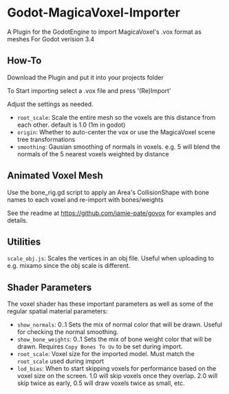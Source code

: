 # Godot-MagicaVoxel-Importer
A Plugin for the GodotEngine to import MagicaVoxel's .vox format as meshes
For Godot verision 3.4

## How-To
Download the Plugin and put it into your projects folder

To Start importing select a .vox file and press '(Re)Import'

Adjust the settings as needed.

* `root_scale`: Scale the entire mesh so the voxels are this distance from each other. default is 1.0 (1m in godot)
* `origin`: Whether to auto-center the vox or use the MagicaVoxel scene tree transformations
* `smoothing`: Gausian smoothing of normals in voxels. e.g. 5 will blend the normals of the 5 nearest voxels weighted by distance

## Animated Voxel Mesh

Use the bone_rig.gd script to apply an Area's CollisionShape with bone
names to each voxel and re-import with bones/weights

See the readme at https://github.com/jamie-pate/govox for examples and details.

## Utilities

`scale_obj.js`: Scales the vertices in an obj file. Useful when uploading to e.g. mixamo since the obj scale is different.

## Shader Parameters

The voxel shader has these important parameters as well as some of the regular spatial material parameters:

* `show_normals`: 0..1 Sets the mix of normal color that will be drawn. Useful for checking the normal smoothing.
* `show_bone_weights`: 0..1 Sets the mix of bone weight color that will be drawn. Requires `Copy Bones To Uv` to be set during import.
* `root_scale`: Voxel size for the imported model. Must match the `root_scale` used during import
* `lod_bias`: When to start skipping voxels for performance based on the voxel size on the screen. 1.0 will skip voxels once they overlap. 2.0 will skip twice as early, 0.5 will draw voxels twice as small, etc.
